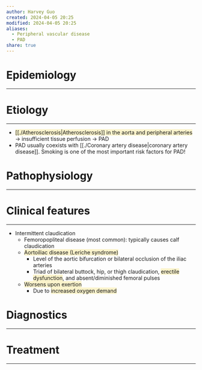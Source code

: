 ```yaml
---
author: Harvey Guo
created: 2024-04-05 20:25
modified: 2024-04-05 20:25
aliases:
  - Peripheral vascular disease
  - PAD
share: true
---
```

# Epidemiology
---


# Etiology
---
- <span style="background:rgba(240, 200, 0, 0.2)">[[./Atherosclerosis|Atherosclerosis]] in the aorta and peripheral arteries</span> → insufficient tissue perfusion → PAD
- PAD usually coexists with [[./Coronary artery disease|coronary artery disease]]. Smoking is one of the most important risk factors for PAD!

# Pathophysiology
---


# Clinical features
---
- Intermittent claudication
	- Femoropopliteal disease (most common): typically causes calf claudication 
	- <span style="background:rgba(240, 200, 0, 0.2)">Aortoiliac disease (Leriche syndrome)</span>
		- Level of the aortic bifurcation or bilateral occlusion of the iliac arteries
		- Triad of bilateral buttock, hip, or thigh claudication, <span style="background:rgba(240, 200, 0, 0.2)">erectile dysfunction</span>, and absent/diminished femoral pulses
	- <span style="background:rgba(240, 200, 0, 0.2)">Worsens upon exertion</span>
		- Due to <span style="background:rgba(240, 200, 0, 0.2)">increased oxygen demand</span>

# Diagnostics
---


# Treatment
---

